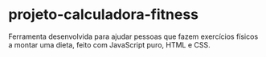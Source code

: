 # projeto-calculadora-fitness
 Ferramenta desenvolvida para ajudar pessoas que fazem exercícios físicos a montar uma dieta, feito com JavaScript puro, HTML e CSS.
